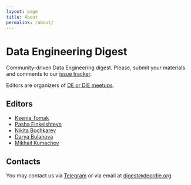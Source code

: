 ```yaml
---
layout: page
title: About
permalink: /about/
---
```


# Data Engineering Digest

Community-driven Data Engineering digest. Please, submit your materials and comments to our [issue tracker](https://github.com/deordie/deordie-digest/issues).

Editors are organizers of [DE or DIE meetups](https://deordie.org/).

## Editors

* [Ksenia Tomak](https://twitter.com/if_no_then_yes)
* [Pasha Finkelshteyn](https://twitter.com/asm0di0)
* [Nikita Bochkarev](https://twitter.com/bochkarevnv)
* [Darya Bulanova](https://twitter.com/bulanovadarya)
* [Mikhail Kumachev](https://twitter.com/ceridande)

## Contacts

You may contact us via [Telegram](https://t.me/deordie_chat) or via email at [digest@deordie.org](mailto:digest@deordie.org).
